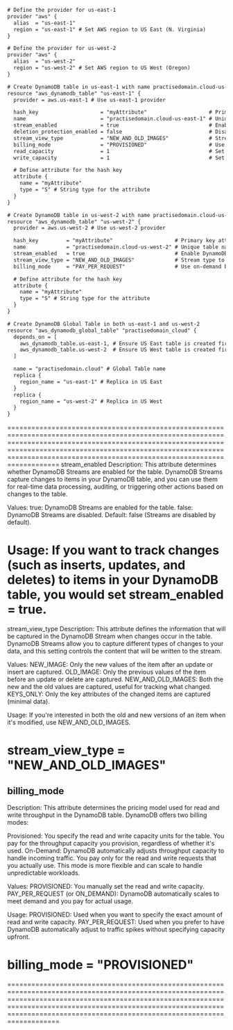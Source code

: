 ```xml
# Define the provider for us-east-1
provider "aws" {
  alias  = "us-east-1"
  region = "us-east-1" # Set AWS region to US East (N. Virginia)
}

# Define the provider for us-west-2
provider "aws" {
  alias  = "us-west-2"
  region = "us-west-2" # Set AWS region to US West (Oregon)
}

# Create DynamoDB table in us-east-1 with name practisedomain.cloud-us-east-1
resource "aws_dynamodb_table" "us-east-1" {
  provider = aws.us-east-1 # Use us-east-1 provider

  hash_key                    = "myAttribute"                    # Primary key attribute
  name                        = "practisedomain.cloud-us-east-1" # Unique table name for this region
  stream_enabled              = true                             # Enable DynamoDB Streams (optional)
  deletion_protection_enabled = false                            # Disable deletion protection (default is false)
  stream_view_type            = "NEW_AND_OLD_IMAGES"             # Stream type to capture both old and new images of records (optional)
  billing_mode                = "PROVISIONED"                    # Use provisioned capacity (steady workloads)
  read_capacity               = 1                                # Set read capacity units
  write_capacity              = 1                                # Set write capacity units

  # Define attribute for the hash key
  attribute {
    name = "myAttribute"
    type = "S" # String type for the attribute
  }
}

# Create DynamoDB table in us-west-2 with name practisedomain.cloud-us-west-2
resource "aws_dynamodb_table" "us-west-2" {
  provider = aws.us-west-2 # Use us-west-2 provider

  hash_key         = "myAttribute"                    # Primary key attribute
  name             = "practisedomain.cloud-us-west-2" # Unique table name for this region
  stream_enabled   = true                             # Enable DynamoDB Streams (optional)
  stream_view_type = "NEW_AND_OLD_IMAGES"             # Stream type to capture both old and new images (optional)
  billing_mode     = "PAY_PER_REQUEST"                # Use on-demand billing (for unpredictable workloads)

  # Define attribute for the hash key
  attribute {
    name = "myAttribute"
    type = "S" # String type for the attribute
  }
}

# Create DynamoDB Global Table in both us-east-1 and us-west-2
resource "aws_dynamodb_global_table" "practisedomain_cloud" {
  depends_on = [
    aws_dynamodb_table.us-east-1, # Ensure US East table is created first
    aws_dynamodb_table.us-west-2  # Ensure US West table is created first
  ]

  name = "practisedomain.cloud" # Global Table name
  replica {
    region_name = "us-east-1" # Replica in US East
  }
  replica {
    region_name = "us-west-2" # Replica in US West
  }
}

```
===========================================================================================================================================================================================================================================================================================
stream_enabled
Description: This attribute determines whether DynamoDB Streams are enabled for the table. DynamoDB Streams capture changes to items in your DynamoDB table, and you can use them for real-time data processing, auditing, or triggering other actions based on changes to the table.

Values:
true: DynamoDB Streams are enabled for the table.
false: DynamoDB Streams are disabled.
Default: false (Streams are disabled by default).

Usage: 
If you want to track changes (such as inserts, updates, and deletes) to items in your DynamoDB table, you would set stream_enabled = true.
===========================================================================================================================================================================================================================================================================================
stream_view_type
Description: This attribute defines the information that will be captured in the DynamoDB Stream when changes occur in the table. DynamoDB Streams allow you to capture different types of changes to your data, and this setting controls the content that will be written to the stream.

Values:
NEW_IMAGE: Only the new values of the item after an update or insert are captured.
OLD_IMAGE: Only the previous values of the item before an update or delete are captured.
NEW_AND_OLD_IMAGES: Both the new and the old values are captured, useful for tracking what changed.
KEYS_ONLY: Only the key attributes of the changed items are captured (minimal data).

Usage: 
If you're interested in both the old and new versions of an item when it's modified, use NEW_AND_OLD_IMAGES.

stream_view_type = "NEW_AND_OLD_IMAGES"
===========================================================================================================================================================================================================================================================================================
## billing_mode
Description: This attribute determines the pricing model used for read and write throughput in the DynamoDB table. DynamoDB offers two billing modes:

Provisioned: You specify the read and write capacity units for the table. You pay for the throughput capacity you provision, regardless of whether it's used.
On-Demand: DynamoDB automatically adjusts throughput capacity to handle incoming traffic. You pay only for the read and write requests that you actually use. This mode is more flexible and can scale to handle unpredictable workloads.

Values:
PROVISIONED: You manually set the read and write capacity.
PAY_PER_REQUEST (or ON_DEMAND): DynamoDB automatically scales to meet demand and you pay for actual usage.

Usage:
PROVISIONED: Used when you want to specify the exact amount of read and write capacity.
PAY_PER_REQUEST: Used when you prefer to have DynamoDB automatically adjust to traffic spikes without specifying capacity upfront.

billing_mode = "PROVISIONED"
===========================================================================================================================================================================================================================================================================================







===========================================================================================================================================================================================================================================================================================
